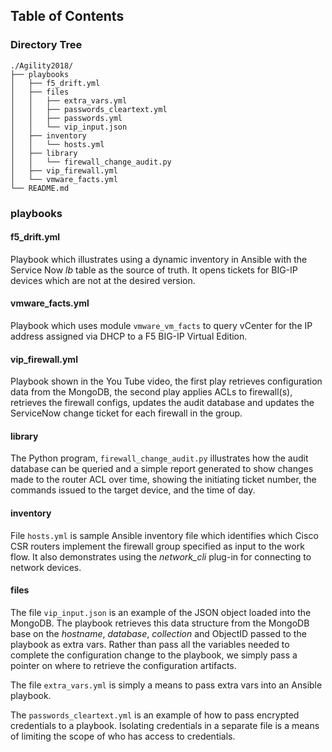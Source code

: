 ## Table of Contents

### Directory Tree

    ./Agility2018/
    ├── playbooks
    │   ├── f5_drift.yml
    │   ├── files
    │   │   ├── extra_vars.yml
    │   │   ├── passwords_cleartext.yml
    │   │   ├── passwords.yml
    │   │   └── vip_input.json
    │   ├── inventory
    │   │   └── hosts.yml
    │   ├── library
    │   │   └── firewall_change_audit.py
    │   ├── vip_firewall.yml
    │   └── vmware_facts.yml
    └── README.md


### playbooks

#### f5_drift.yml
Playbook which illustrates using a dynamic inventory in Ansible with the Service Now *lb* table as the source of truth. It opens tickets for BIG-IP devices which are not at the desired version.

#### vmware_facts.yml
Playbook which uses module `vmware_vm_facts` to query vCenter for the IP address assigned via DHCP to a F5 BIG-IP Virtual Edition.

#### vip_firewall.yml
Playbook shown in the You Tube video, the first play retrieves configuration data from the MongoDB, the second play applies ACLs to firewall(s), retrieves the firewall configs, updates the audit database and updates the ServiceNow change ticket for each firewall in the group.

#### library
The Python program, `firewall_change_audit.py` illustrates how the audit database can be queried and a simple report generated to show changes made to the router ACL over time, showing the initiating ticket number, the commands issued to the target device, and the time of day. 

#### inventory
File `hosts.yml` is sample Ansible inventory file which identifies which Cisco CSR routers implement the firewall group specified as input to the work flow. It also demonstrates using the *network_cli* plug-in for connecting to network devices.

#### files
The file `vip_input.json` is an example of the JSON object loaded into the MongoDB. The playbook retrieves this data structure from the MongoDB base on the *hostname*, *database*, *collection* and ObjectID passed to the playbook as extra vars. Rather than pass all the variables needed to complete the configuration change to the playbook, we simply pass a pointer on where to retrieve the configuration artifacts.

The file `extra_vars.yml` is simply a means to pass extra vars into an Ansible playbook.

The `passwords_cleartext.yml` is an example of how to pass encrypted credentials to a playbook. Isolating credentials in a separate file is a means of limiting the scope of who has access to credentials.